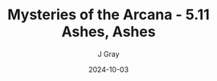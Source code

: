 ---
title: 'Mysteries of the Arcana - 5.11 Ashes, Ashes'
alt: 'Mysteries of the Arcana'
date: '2024-10-03'
author: 'J Gray'
artist: 'Keira'
---